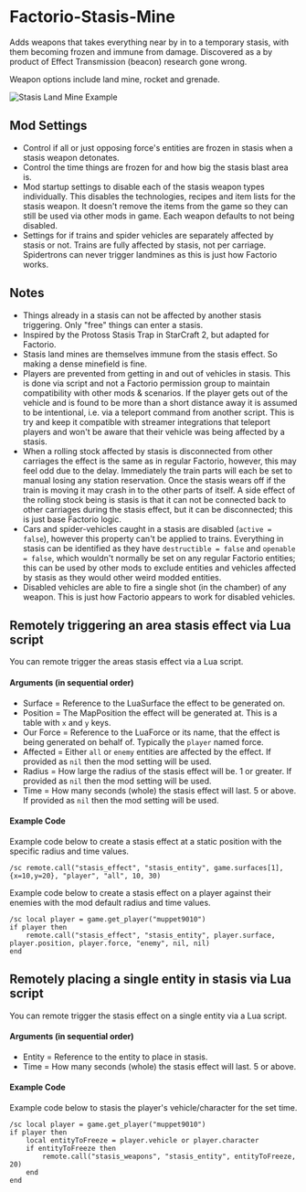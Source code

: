 # Factorio-Stasis-Mine
Adds weapons that takes everything near by in to a temporary stasis, with them becoming frozen and immune from damage. Discovered as a by product of Effect Transmission (beacon) research gone wrong.

Weapon options include land mine, rocket and grenade.

![Stasis Land Mine Example](https://media.giphy.com/media/feaLga7G7lBaGcluQt/giphy.gif)



Mod Settings
------------

- Control if all or just opposing force's entities are frozen in stasis when a stasis weapon detonates.
- Control the time things are frozen for and how big the stasis blast area is.
- Mod startup settings to disable each of the stasis weapon types individually. This disables the technologies, recipes and item lists for the stasis weapon. It doesn't remove the items from the game so they can still be used via other mods in game. Each weapon defaults to not being disabled.
- Settings for if trains and spider vehicles are separately affected by stasis or not. Trains are fully affected by stasis, not per carriage. Spidertrons can never trigger landmines as this is just how Factorio works.



Notes
-----

- Things already in a stasis can not be affected by another stasis triggering. Only "free" things can enter a stasis.
- Inspired by the Protoss Stasis Trap in StarCraft 2, but adapted for Factorio.
- Stasis land mines are themselves immune from the stasis effect. So making a dense minefield is fine.
- Players are prevented from getting in and out of vehicles in stasis. This is done via script and not a Factorio permission group to maintain compatibility with other mods & scenarios. If the player gets out of the vehicle and is found to be more than a short distance away it is assumed to be intentional, i.e. via a teleport command from another script. This is try and keep it compatible with streamer integrations that teleport players and won't be aware that their vehicle was being affected by a stasis.
- When a rolling stock affected by stasis is disconnected from other carriages the effect is the same as in regular Factorio, however, this may feel odd due to the delay. Immediately the train parts will each be set to manual losing any station reservation. Once the stasis wears off if the train is moving it may crash in to the other parts of itself. A side effect of the rolling stock being is stasis is that it can not be connected back to other carriages during the stasis effect, but it can be disconnected; this is just base Factorio logic.
- Cars and spider-vehicles caught in a stasis are disabled (`active = false`), however this property can't be applied to trains. Everything in stasis can be identified as they have `destructible = false` and `openable = false`, which wouldn't normally be set on any regular Factorio entities; this can be used by other mods to exclude entities and vehicles affected by stasis as they would other weird modded entities.
- Disabled vehicles are able to fire a single shot (in the chamber) of any weapon. This is just how Factorio appears to work for disabled vehicles.



Remotely triggering an area stasis effect via Lua script
---------------------------------------------

You can remote trigger the areas stasis effect via a Lua script.

#### Arguments (in sequential order)
- Surface = Reference to the LuaSurface the effect to be generated on.
- Position = The MapPosition the effect will be generated at. This is a table with `x` and `y` keys.
- Our Force = Reference to the LuaForce or its name, that the effect is being generated on behalf of. Typically the `player` named force.
- Affected = Either `all` or `enemy` entities are affected by the effect. If provided as `nil` then the mod setting will be used.
- Radius = How large the radius of the stasis effect will be. 1 or greater. If provided as `nil` then the mod setting will be used.
- Time = How many seconds (whole) the stasis effect will last. 5 or above. If provided as `nil` then the mod setting will be used.

#### Example Code

Example code below to create a stasis effect at a static position with the specific radius and time values.

```
/sc remote.call("stasis_effect", "stasis_entity", game.surfaces[1], {x=10,y=20}, "player", "all", 10, 30)
```

Example code below to create a stasis effect on a player against their enemies with the mod default radius and time values.

```
/sc local player = game.get_player("muppet9010")
if player then
    remote.call("stasis_effect", "stasis_entity", player.surface, player.position, player.force, "enemy", nil, nil)
end
```



Remotely placing a single entity in stasis via Lua script
---------------------------------------------

You can remote trigger the stasis effect on a single entity via a Lua script.

#### Arguments (in sequential order)

- Entity = Reference to the entity to place in stasis.
- Time = How many seconds (whole) the stasis effect will last. 5 or above.

#### Example Code

Example code below to stasis the player's vehicle/character for the set time.

```
/sc local player = game.get_player("muppet9010")
if player then
    local entityToFreeze = player.vehicle or player.character
    if entityToFreeze then
        remote.call("stasis_weapons", "stasis_entity", entityToFreeze, 20)
    end
end
```
